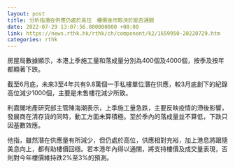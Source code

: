 ```yaml
---
layout: post
title: 分析指潛在供應仍處於高位　樓價後市取決於能否通關
date: 2022-07-29 13:07:56.000000000 +08:00
link: https://news.rthk.hk/rthk/ch/component/k2/1659950-20220729.htm
categories: rthk
---
```


房屋局數據顯示，本港上季施工量和落成量分別為400個及4000個，按季及按年都顯著下跌。

截至6月底，未來3至4年共有9.8萬個一手私樓單位潛在供應，較3月底創下的紀錄高位減少1000個，主要是未售樓花減少所致。

利嘉閣地產研究部主管陳海潮表示，上季施工量急跌，主要反映疫情的滯後影響，發展商在清存貨的同時，動工方面未算積極。至於季內的落成量並不算低，下跌只因基數效應。

他指，雖然潛在供應量有所減少，但仍處於高位，供應相對充裕，加上港息將跟隨美息向上，都有助樓價回穩。若本港年內得以通關，將支持樓價及成交量表現，否則對今年樓價維持跌2%至3%的預測。

